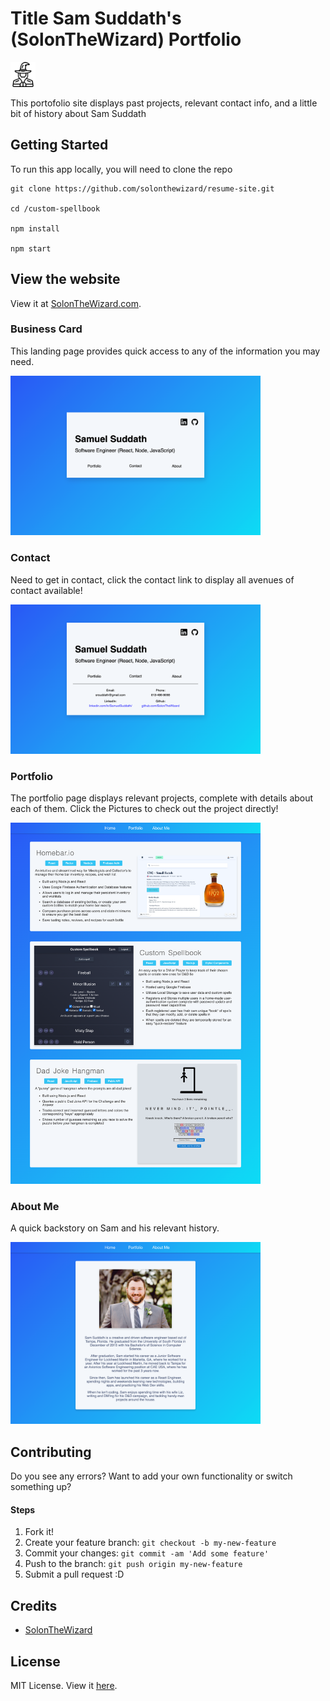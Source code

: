 

# Title Sam Suddath's (SolonTheWizard) Portfolio
<img alt="logo" src="https://github.com/SolonTheWizard/resume-site/raw/master/public/icons/icon-192x192.png" style="max-height: 40px">

This portofolio site displays past projects, relevant contact info, and a little bit of history about Sam Suddath


## Getting Started

To run this app locally, you will need to clone the repo

```
git clone https://github.com/solonthewizard/resume-site.git

cd /custom-spellbook

npm install

npm start
```

## View the website

View it at [SolonTheWizard.com](https://https://www.solonthewizard.com/).

### Business Card
This landing page provides quick access to any of the information you may need.

<img src='/documentation/business-card.png' width='400px'>

### Contact
Need to get in contact, click the contact link to display all avenues of contact available!

<img src='/documentation/contact-info.png' width='400px'>

### Portfolio
The portfolio page displays relevant projects, complete with details about each of them. Click the Pictures to check out the project directly!

<img src='/documentation/portfolio-cards.png' width='400px'>

### About Me
A quick backstory on Sam and his relevant history.

<img src='/documentation/about-me.png' width='400px'>


## Contributing

Do you see any errors? Want to add your own functionality or switch something up?

#### Steps

1. Fork it!
2. Create your feature branch: `git checkout -b my-new-feature`
3. Commit your changes: `git commit -am 'Add some feature'`
4. Push to the branch: `git push origin my-new-feature`
5. Submit a pull request :D

## Credits

* [SolonTheWizard](https://github.com/SolonTheWizard)

## License
MIT License. View it [here](LICENSE).

